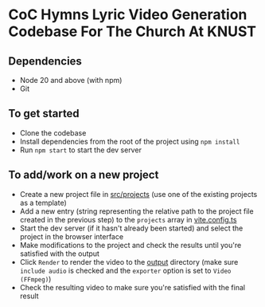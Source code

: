 # CoC Hymns Lyric Video Generation Codebase For The Church At KNUST

## Dependencies

- Node 20 and above (with npm)
- Git

## To get started

- Clone the codebase
- Install dependencies from the root of the project using `npm install`
- Run `npm start` to start the dev server

## To add/work on a new project

- Create a new project file in [src/projects](src/projects) (use one of the existing projects as a template)
- Add a new entry (string representing the relative path to the project file created in the previous step) to the `projects` array in [vite.config.ts](vite.config.ts)
- Start the dev server (if it hasn't already been started) and select the project in the browser interface
- Make modifications to the project and check the results until you're satisfied with the output
- Click `Render` to render the video to the [output](output) directory (make sure `include audio` is checked and the `exporter` option is set to `Video (FFmpeg)`)
- Check the resulting video to make sure you're satisfied with the final result
